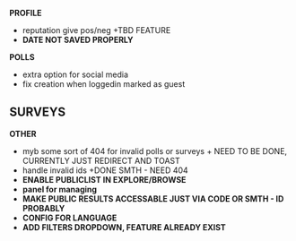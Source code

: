 **PROFILE**

- reputation give pos/neg +TBD FEATURE
- **DATE NOT SAVED PROPERLY**

**POLLS**
- extra option for social media
- fix creation when loggedin marked as guest

**SURVEYS**
-

**OTHER**

- myb some sort of 404 for invalid polls or surveys + NEED TO BE DONE, CURRENTLY JUST REDIRECT AND TOAST
- handle invalid ids +DONE SMTH - NEED 404
- **ENABLE PUBLICLIST IN EXPLORE/BROWSE**
- **panel for managing**
- **MAKE PUBLIC RESULTS ACCESSABLE JUST VIA CODE OR SMTH - ID PROBABLY**
- **CONFIG FOR LANGUAGE**
- **ADD FILTERS DROPDOWN, FEATURE ALREADY EXIST**
